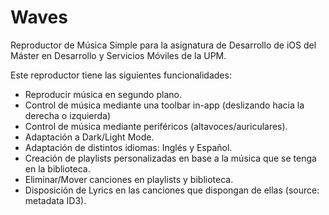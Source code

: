 # Waves
Reproductor de Música Simple para la asignatura de Desarrollo de iOS del Máster en Desarrollo y Servicios Móviles de la UPM.

Este reproductor tiene las siguientes funcionalidades:

  - Reproducir música en segundo plano.
  - Control de música mediante una toolbar in-app (deslizando hacia la derecha o izquierda)
  - Control de música mediante periféricos (altavoces/auriculares).
  - Adaptación a Dark/Light Mode.
  - Adaptación de distintos idiomas: Inglés y Español.
  - Creación de playlists personalizadas en base a la música que se tenga en la biblioteca.
  - Eliminar/Mover canciones en playlists y biblioteca.
  - Disposición de Lyrics en las canciones que dispongan de ellas (source: metadata ID3).
